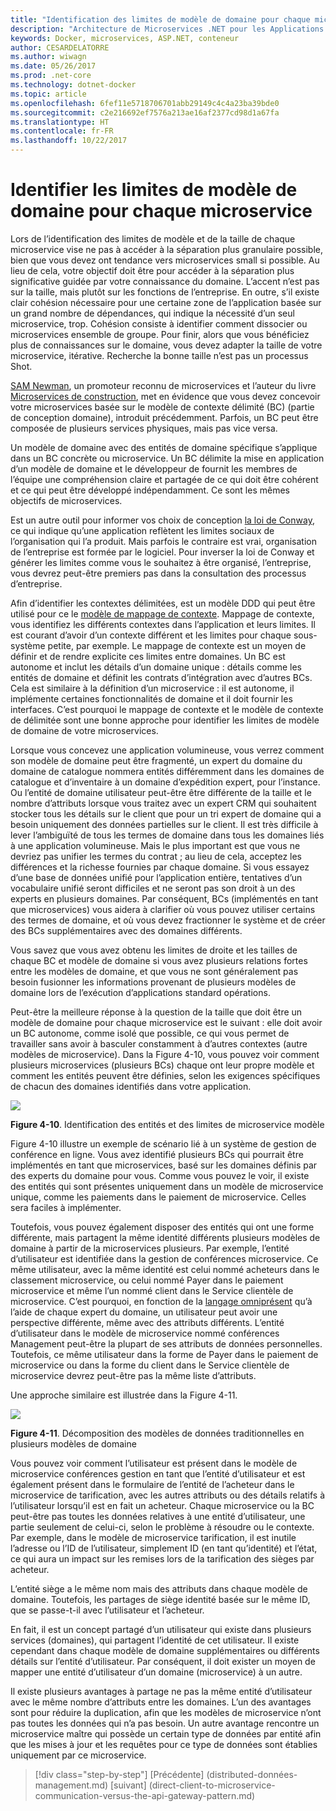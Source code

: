 ```yaml
---
title: "Identification des limites de modèle de domaine pour chaque microservice"
description: "Architecture de Microservices .NET pour les Applications .NET en conteneur | Identification des limites de modèle de domaine pour chaque microservice"
keywords: Docker, microservices, ASP.NET, conteneur
author: CESARDELATORRE
ms.author: wiwagn
ms.date: 05/26/2017
ms.prod: .net-core
ms.technology: dotnet-docker
ms.topic: article
ms.openlocfilehash: 6fef11e5718706701abb29149c4c4a23ba39bde0
ms.sourcegitcommit: c2e216692ef7576a213ae16af2377cd98d1a67fa
ms.translationtype: HT
ms.contentlocale: fr-FR
ms.lasthandoff: 10/22/2017
---
```

# <a name="identify-domain-model-boundaries-for-each-microservice"></a>Identifier les limites de modèle de domaine pour chaque microservice

Lors de l’identification des limites de modèle et de la taille de chaque microservice vise ne pas à accéder à la séparation plus granulaire possible, bien que vous devez ont tendance vers microservices small si possible. Au lieu de cela, votre objectif doit être pour accéder à la séparation plus significative guidée par votre connaissance du domaine. L’accent n’est pas sur la taille, mais plutôt sur les fonctions de l’entreprise. En outre, s’il existe clair cohésion nécessaire pour une certaine zone de l’application basée sur un grand nombre de dépendances, qui indique la nécessité d’un seul microservice, trop. Cohésion consiste à identifier comment dissocier ou microservices ensemble de groupe. Pour finir, alors que vous bénéficiez plus de connaissances sur le domaine, vous devez adapter la taille de votre microservice, itérative. Recherche la bonne taille n’est pas un processus Shot.

[SAM Newman](http://samnewman.io/), un promoteur reconnu de microservices et l’auteur du livre [Microservices de construction](http://samnewman.io/books/building_microservices/), met en évidence que vous devez concevoir votre microservices basée sur le modèle de contexte délimité (BC) (partie de conception domaine), introduit précédemment. Parfois, un BC peut être composée de plusieurs services physiques, mais pas vice versa.

Un modèle de domaine avec des entités de domaine spécifique s’applique dans un BC concrète ou microservice. Un BC délimite la mise en application d’un modèle de domaine et le développeur de fournit les membres de l’équipe une compréhension claire et partagée de ce qui doit être cohérent et ce qui peut être développé indépendamment. Ce sont les mêmes objectifs de microservices.

Est un autre outil pour informer vos choix de conception [la loi de Conway](https://en.wikipedia.org/wiki/Conway%27s_law), ce qui indique qu’une application reflètent les limites sociaux de l’organisation qui l’a produit. Mais parfois le contraire est vrai, organisation de l’entreprise est formée par le logiciel. Pour inverser la loi de Conway et générer les limites comme vous le souhaitez à être organisé, l’entreprise, vous devrez peut-être premiers pas dans la consultation des processus d’entreprise.

Afin d’identifier les contextes délimitées, est un modèle DDD qui peut être utilisé pour ce le [modèle de mappage de contexte](https://www.infoq.com/articles/ddd-contextmapping). Mappage de contexte, vous identifiez les différents contextes dans l’application et leurs limites. Il est courant d’avoir d’un contexte différent et les limites pour chaque sous-système petite, par exemple. Le mappage de contexte est un moyen de définir et de rendre explicite ces limites entre domaines. Un BC est autonome et inclut les détails d’un domaine unique : détails comme les entités de domaine et définit les contrats d’intégration avec d’autres BCs. Cela est similaire à la définition d’un microservice : il est autonome, il implémente certaines fonctionnalités de domaine et il doit fournir les interfaces. C’est pourquoi le mappage de contexte et le modèle de contexte de délimitée sont une bonne approche pour identifier les limites de modèle de domaine de votre microservices.

Lorsque vous concevez une application volumineuse, vous verrez comment son modèle de domaine peut être fragmenté, un expert du domaine du domaine de catalogue nommera entités différemment dans les domaines de catalogue et d’inventaire à un domaine d’expédition expert, pour l’instance. Ou l’entité de domaine utilisateur peut-être être différente de la taille et le nombre d’attributs lorsque vous traitez avec un expert CRM qui souhaitent stocker tous les détails sur le client que pour un tri expert de domaine qui a besoin uniquement des données partielles sur le client. Il est très difficile à lever l’ambiguïté de tous les termes de domaine dans tous les domaines liés à une application volumineuse. Mais le plus important est que vous ne devriez pas unifier les termes du contrat ; au lieu de cela, acceptez les différences et la richesse fournies par chaque domaine. Si vous essayez d’une base de données unifié pour l’application entière, tentatives d’un vocabulaire unifié seront difficiles et ne seront pas son droit à un des experts en plusieurs domaines. Par conséquent, BCs (implémentés en tant que microservices) vous aidera à clarifier où vous pouvez utiliser certains des termes de domaine, et où vous devez fractionner le système et de créer des BCs supplémentaires avec des domaines différents.

Vous savez que vous avez obtenu les limites de droite et les tailles de chaque BC et modèle de domaine si vous avez plusieurs relations fortes entre les modèles de domaine, et que vous ne sont généralement pas besoin fusionner les informations provenant de plusieurs modèles de domaine lors de l’exécution d’applications standard opérations.

Peut-être la meilleure réponse à la question de la taille que doit être un modèle de domaine pour chaque microservice est le suivant : elle doit avoir un BC autonome, comme isolé que possible, ce qui vous permet de travailler sans avoir à basculer constamment à d’autres contextes (autre modèles de microservice). Dans la Figure 4-10, vous pouvez voir comment plusieurs microservices (plusieurs BCs) chaque ont leur propre modèle et comment les entités peuvent être définies, selon les exigences spécifiques de chacun des domaines identifiés dans votre application.

![](./media/image10.png)

**Figure 4-10**. Identification des entités et des limites de microservice modèle

Figure 4-10 illustre un exemple de scénario lié à un système de gestion de conférence en ligne. Vous avez identifié plusieurs BCs qui pourrait être implémentés en tant que microservices, basé sur les domaines définis par des experts du domaine pour vous. Comme vous pouvez le voir, il existe des entités qui sont présentes uniquement dans un modèle de microservice unique, comme les paiements dans le paiement de microservice. Celles sera faciles à implémenter.

Toutefois, vous pouvez également disposer des entités qui ont une forme différente, mais partagent la même identité différents plusieurs modèles de domaine à partir de la microservices plusieurs. Par exemple, l’entité d’utilisateur est identifiée dans la gestion de conférences microservice. Ce même utilisateur, avec la même identité est celui nommé acheteurs dans le classement microservice, ou celui nommé Payer dans le paiement microservice et même l’un nommé client dans le Service clientèle de microservice. C’est pourquoi, en fonction de la [langage omniprésent](https://martinfowler.com/bliki/UbiquitousLanguage.html) qu’à l’aide de chaque expert du domaine, un utilisateur peut avoir une perspective différente, même avec des attributs différents. L’entité d’utilisateur dans le modèle de microservice nommé conférences Management peut-être la plupart de ses attributs de données personnelles. Toutefois, ce même utilisateur dans la forme de Payer dans le paiement de microservice ou dans la forme du client dans le Service clientèle de microservice devrez peut-être pas la même liste d’attributs.

Une approche similaire est illustrée dans la Figure 4-11.

![](./media/image11.png)

**Figure 4-11**. Décomposition des modèles de données traditionnelles en plusieurs modèles de domaine

Vous pouvez voir comment l’utilisateur est présent dans le modèle de microservice conférences gestion en tant que l’entité d’utilisateur et est également présent dans le formulaire de l’entité de l’acheteur dans le microservice de tarification, avec les autres attributs ou des détails relatifs à l’utilisateur lorsqu’il est en fait un acheteur. Chaque microservice ou la BC peut-être pas toutes les données relatives à une entité d’utilisateur, une partie seulement de celui-ci, selon le problème à résoudre ou le contexte. Par exemple, dans le modèle de microservice tarification, il est inutile l’adresse ou l’ID de l’utilisateur, simplement ID (en tant qu’identité) et l’état, ce qui aura un impact sur les remises lors de la tarification des sièges par acheteur.

L’entité siège a le même nom mais des attributs dans chaque modèle de domaine. Toutefois, les partages de siège identité basée sur le même ID, que se passe-t-il avec l’utilisateur et l’acheteur.

En fait, il est un concept partagé d’un utilisateur qui existe dans plusieurs services (domaines), qui partagent l’identité de cet utilisateur. Il existe cependant dans chaque modèle de domaine supplémentaires ou différents détails sur l’entité d’utilisateur. Par conséquent, il doit exister un moyen de mapper une entité d’utilisateur d’un domaine (microservice) à un autre.

Il existe plusieurs avantages à partage ne pas la même entité d’utilisateur avec le même nombre d’attributs entre les domaines. L’un des avantages sont pour réduire la duplication, afin que les modèles de microservice n’ont pas toutes les données qui n’a pas besoin. Un autre avantage rencontre un microservice maître qui possède un certain type de données par entité afin que les mises à jour et les requêtes pour ce type de données sont établies uniquement par ce microservice.


>[!div class="step-by-step"]
[Précédente] (distributed-données-management.md) [suivant] (direct-client-to-microservice-communication-versus-the-api-gateway-pattern.md)
